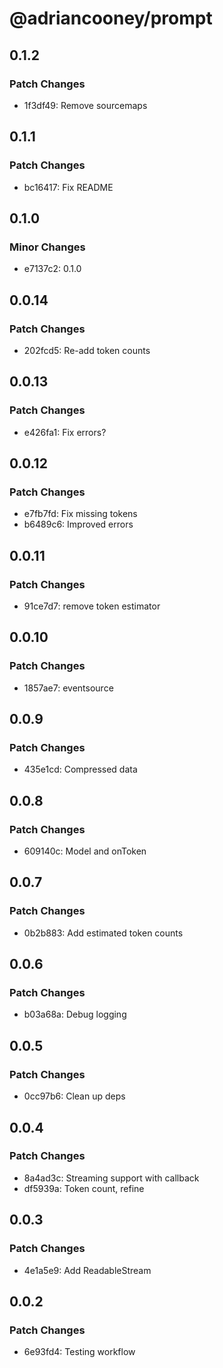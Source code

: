 # @adriancooney/prompt

## 0.1.2

### Patch Changes

- 1f3df49: Remove sourcemaps

## 0.1.1

### Patch Changes

- bc16417: Fix README

## 0.1.0

### Minor Changes

- e7137c2: 0.1.0

## 0.0.14

### Patch Changes

- 202fcd5: Re-add token counts

## 0.0.13

### Patch Changes

- e426fa1: Fix errors?

## 0.0.12

### Patch Changes

- e7fb7fd: Fix missing tokens
- b6489c6: Improved errors

## 0.0.11

### Patch Changes

- 91ce7d7: remove token estimator

## 0.0.10

### Patch Changes

- 1857ae7: eventsource

## 0.0.9

### Patch Changes

- 435e1cd: Compressed data

## 0.0.8

### Patch Changes

- 609140c: Model and onToken

## 0.0.7

### Patch Changes

- 0b2b883: Add estimated token counts

## 0.0.6

### Patch Changes

- b03a68a: Debug logging

## 0.0.5

### Patch Changes

- 0cc97b6: Clean up deps

## 0.0.4

### Patch Changes

- 8a4ad3c: Streaming support with callback
- df5939a: Token count, refine

## 0.0.3

### Patch Changes

- 4e1a5e9: Add ReadableStream

## 0.0.2

### Patch Changes

- 6e93fd4: Testing workflow
